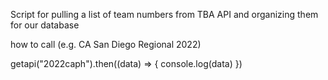 Script for pulling a list of team numbers from TBA API and organizing them for our database

how to call (e.g. CA San Diego Regional 2022)

getapi("2022caph").then((data) => {
    console.log(data)
})
